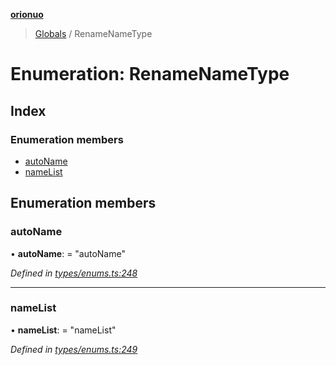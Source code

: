 **[orionuo](../README.md)**

> [Globals](../globals.md) / RenameNameType

# Enumeration: RenameNameType

## Index

### Enumeration members

* [autoName](renamenametype.md#autoname)
* [nameList](renamenametype.md#namelist)

## Enumeration members

### autoName

•  **autoName**:  = "autoName"

*Defined in [types/enums.ts:248](https://github.com/msviha/orionuo/blob/2f31050/src/types/enums.ts#L248)*

___

### nameList

•  **nameList**:  = "nameList"

*Defined in [types/enums.ts:249](https://github.com/msviha/orionuo/blob/2f31050/src/types/enums.ts#L249)*
